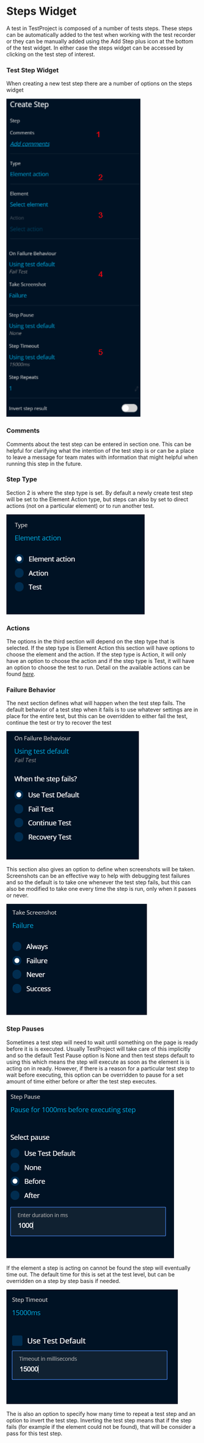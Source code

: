 # Steps Widget

A test in TestProject is composed of a number of tests steps. These steps can be automatically added to the test when working with the test recorder or they can be manually added using the Add Step plus icon at the bottom of the test widget. In either case the steps widget can be accessed by clicking on the test step of interest. 

### Test Step Widget

When creating a new test step there are a number of options on the steps widget

![Steps Widget](../../.gitbook/assets/image%20%28101%29.png)

### Comments

Comments about the test step can be entered in section one. This can be helpful for clarifying what the intention of the test step is or can be a place to leave a message for team mates with information that might helpful when running this step in the future.

### Step Type

Section 2 is where the step type is set. By default a newly create test step will be set to the Element Action type, but steps can also by set to direct actions \(not on a particular element\) or to run another test.

![Change Step type](../../.gitbook/assets/image%20%28210%29.png)

### Actions

The options in the third section will depend on the step type that is selected. If the step type is Element Action this section will have options to choose the element and the action. If the step type is Action, it will only have an option to choose the action and if the step type is Test, it will have an option to choose the test to run. Detail on the available actions can be found [_here_](../available-actions.md)_._

### Failure Behavior

The next section defines what will happen when the test step fails. The default behavior of a test step when it fails is to use whatever settings are in place for the entire test, but this can be overridden to either fail the test, continue the test or try to recover the test

![Failure Behavior Options](../../.gitbook/assets/image%20%28198%29.png)

This section also gives an option to define when screenshots will be taken. Screenshots can be an effective way to help with debugging test failures and so the default is to take one whenever the test step fails, but this can also be modified to take one every time the step is run, only when it passes or never. 

![When to Take a Screenshot](../../.gitbook/assets/image%20%2866%29.png)

### Step Pauses

Sometimes a test step will need to wait until something on the page is ready before it is is executed. Usually TestProject will take care of this implicitly and so the default Test Pause option is None and then test steps default to using this which means the step will execute as soon as the element is is acting on in ready. However, if there is a reason for a particular test step to wait before executing, this option can be overridden to pause for a set amount of time either before or after the test step executes.

![Pause Before Step Execution](../../.gitbook/assets/image%20%28158%29.png)

If the element a step is acting on cannot be found the step will eventually time out. The default time for this is set at the test level, but can be overridden on a step by step basis if needed.

![Override Step Timeout](../../.gitbook/assets/image%20%28113%29.png)

The is also an option to specify how many time to repeat a test step and an option to invert the test step. Inverting the test step means that if the step fails \(for example if the element could not be found\), that will be consider a pass for this test step.

